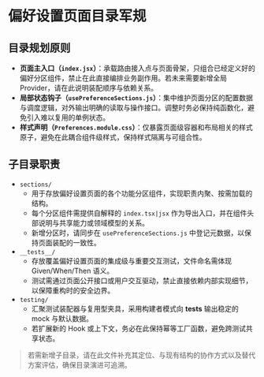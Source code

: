 # 偏好设置页面目录军规

## 目录规划原则

- **页面主入口（`index.jsx`）**：承载路由接入点与页面骨架，只组合已经定义好的偏好分区组件，禁止在此直接编排业务副作用。若未来需要新增全局 Provider，请在此说明装配顺序与依赖关系。
- **局部状态钩子（`usePreferenceSections.js`）**：集中维护页面分区的配置数据与调度逻辑，对外输出明确的读取与操作接口。调整时务必保持纯函数化，避免引入难以复用的单例状态。
- **样式声明（`Preferences.module.css`）**：仅暴露页面级容器和布局相关的样式原子，避免在此耦合组件级样式，保持样式隔离与可组合性。

## 子目录职责

- `sections/`
  - 用于存放偏好设置页面的各个功能分区组件，实现职责内聚、按需加载的结构。
  - 每个分区组件需提供自解释的 `index.tsx|jsx` 作为导出入口，并在组件头部说明与共享能力或领域模型的关系。
  - 新增分区时，请同步在 `usePreferenceSections.js` 中登记元数据，以保持页面装配的一致性。
- `__tests__/`
  - 存放覆盖偏好设置页面的集成级与重要交互测试，文件命名需体现 Given/When/Then 语义。
  - 测试需通过页面公开接口或用户交互驱动，禁止直接依赖内部实现细节，以保障重构时的安全边界。
- `testing/`
  - 汇聚测试装配器与复用型夹具，采用构建者模式向 __tests__ 输出稳定的 mock 与默认数据。
  - 若扩展新的 Hook 或上下文，务必在此保持幂等工厂函数，避免跨测试共享状态。

> 若需新增子目录，请在此文件补充其定位、与现有结构的协作方式以及替代方案评估，确保目录演进可追溯。
